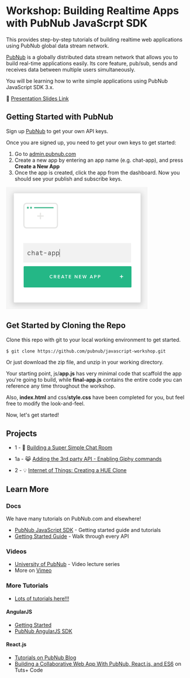 # Workshop: Building Realtime Apps with PubNub JavaScrpt SDK

This provides step-by-step tutorials of building realtime web applications using PubNub global data stream network.

[PubNub](https://pubnub.com) is a globally distributed data stream network that allows you to build real-time applications easily. Its core feature, pub/sub, sends and receives data between multiple users simultaneously.

You will be learning how to write simple applications using PubNub JavaScript SDK 3.x.

🍄 [Presentation Slides Link](https://docs.google.com/presentation/d/17bwoGWTYEz9Q0hhA1ezmzjQ_iFo4AEp9gm0bGyryuC0/edit#slide=id.p)

## Getting Started with PubNub

Sign up [PubNub](https://www.pubnub.com/get-started/) to get your own API keys.

Once you are signed up, you need to get your own keys to get started:

1. Go to [admin.pubnub.com](https://admin.pubnub.com)
2. Create a new app by entering an app name (e.g. chat-app), and press **Create a New App**
3. Once the app is created, click the app from the dashboard. Now you should see your publish and subscribe keys.

![Create a new app with PubNub](images/pubnub-new-app.png "Create a new app with PubNub")



## Get Started by Cloning the Repo

Clone this repo with git to your local working environment to get started.

```bash
$ git clone https://github.com/pubnub/javascript-workshop.git
```

Or just download the zip file, and unzip in your working directory.

Your starting point, js/**app.js** has very minimal code that scaffold the app you're going to build, while **final-app.js** contains the entire code you can reference any time throughout the workshop.

Also, **index.html** and css/**style.css** have been completed for you, but feel free to modify the look-and-feel.

Now, let's get started!

## Projects

- 1 - 💬 [Building a Super Simple Chat Room](01-chatroom) 


- 1a - 😹 [Adding the 3rd party API - Enabling Giphy commands](01a-chatroom-giphy)


- 2 - 💡 [Internet of Things: Creating a HUE Clone](02-iot)



## Learn More

### Docs

We have many tutorials on PubNub.com and elsewhere!

- [PubNub JavaScript SDK](https://www.pubnub.com/docs/web-javascript/pubnub-javascript-sdk) - Getting started guide and tutorials
- [Getting Started Guide](https://www.pubnub.com/docs/getting-started-guides/pubnub-publish-subscribe) - Walk through every API 

### Videos

- [University of PubNub](https://www.pubnub.com/developers/university/) - Video lecture series
- More on [Vimeo](https://vimeo.com/pubnub)

### More Tutorials

- [Lots of tutorials here!!!](https://www.pubnub.com/blog/category/demos-tutorials-and-how-tos/)

#### AngularJS 

- [Getting Started](https://www.pubnub.com/developers/angularjs/)
- [PubNub AngularJS SDK](https://www.pubnub.com/docs/angularjs-javascript/pubnub-javascript-sdk)

#### React.js

- [Tutorials on PubNub Blog](https://www.pubnub.com/blog/author/rangle-io-staff/)
- [Building a Collaborative Web App With PubNub, React.js, and ES6](http://code.tutsplus.com/tutorials/building-a-collaborative-web-app-with-pubnub-reactjs-and-es6--cms-26565) on Tuts+ Code
